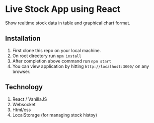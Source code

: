 # Live Stock App using React

Show realtime stock data in table and graphical chart format.

## Installation

1. First clone this repo on your local machine.
2. On root directory run `npm install`
3. After completion above command run `npm start`
4. You can view application by hitting `http://localhost:3000/` on any browser.

## Technology

1. React / VanillaJS
2. Websocket
3. Html/css
4. LocalStorage (for managing stock histoy)
